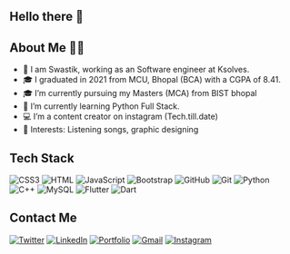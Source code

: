   ## Hello there 👋
  
  
  ## About Me 👩‍💼
  
- 👀 I am Swastik, working as an Software engineer at Ksolves.
- 🎓 I graduated in 2021 from MCU, Bhopal (BCA) with a CGPA of 8.41.
- 🎓 I’m currently pursuing my Masters (MCA) from BIST bhopal
- 🌱 I’m currently learning Python Full Stack.
- 💻 I’m a content creator on instagram (Tech.till.date) 
- 💞️ Interests: Listening songs, graphic designing 

## Tech Stack 
<!-- ![React](https://img.shields.io/badge/React-20232A?style=for-the-badge&logo=react&logoColor=61DAFB) -->
<!-- ![MongoDB](https://img.shields.io/badge/MongoDB-4EA94B?style=for-the-badge&logo=mongodb&logoColor=white) -->
<!-- ![Express](https://img.shields.io/badge/Express.js-000000?style=for-the-badge&logo=express&logoColor=white) -->
![CSS3](https://img.shields.io/badge/CSS3-1572B6?style=for-the-badge&logo=css3&logoColor=white)
![HTML](https://img.shields.io/badge/HTML5-E34F26?style=for-the-badge&logo=html5&logoColor=white)
![JavaScript](https://img.shields.io/badge/JavaScript-323330?style=for-the-badge&logo=javascript&logoColor=F7DF1E)
![Bootstrap](https://img.shields.io/badge/Bootstrap-563D7C?style=for-the-badge&logo=bootstrap&logoColor=white)
![GitHub](https://img.shields.io/badge/GitHub-100000?style=for-the-badge&logo=github&logoColor=white)
![Git](https://img.shields.io/badge/git-%23F05033.svg?style=for-the-badge&logo=git&logoColor=white)
![Python](https://img.shields.io/badge/Python-FFD43B?style=for-the-badge&logo=python&logoColor=blue)
![C++](https://img.shields.io/badge/c++-%2300599C.svg?style=for-the-badge&logo=c%2B%2B&logoColor=white)
![MySQL](https://img.shields.io/badge/MySQL-005C84?style=for-the-badge&logo=mysql&logoColor=white)
![Flutter](https://img.shields.io/badge/Flutter-%2302569B.svg?style=for-the-badge&logo=Flutter&logoColor=white)
![Dart](https://img.shields.io/badge/dart-%230175C2.svg?style=for-the-badge&logo=dart&logoColor=white)
<!-- ![Next JS](https://img.shields.io/badge/next.js-000000?style=for-the-badge&logo=nextdotjs&logoColor=white)
![Node JS](https://img.shields.io/badge/Node.js-339933?style=for-the-badge&logo=nodedotjs&logoColor=white)
![NPM](https://img.shields.io/badge/npm-CB3837?style=for-the-badge&logo=npm&logoColor=white) -->

<!-- ![OpenCV](https://img.shields.io/badge/OpenCV-27338e?style=for-the-badge&logo=OpenCV&logoColor=white) -->


<!-- ![Tensorflow](https://img.shields.io/badge/TensorFlow-FF6F00?style=for-the-badge&logo=TensorFlow&logoColor=white)
![numpy](https://img.shields.io/badge/Numpy-777BB4?style=for-the-badge&logo=numpy&logoColor=white)
![pandas](https://img.shields.io/badge/Pandas-2C2D72?style=for-the-badge&logo=pandas&logoColor=white) -->

<!-- ![Vue.js](https://img.shields.io/badge/vuejs-%2335495e.svg?style=for-the-badge&logo=vuedotjs&logoColor=%234FC08D) -->

## Contact Me
[![Twitter](https://img.shields.io/badge/Twitter-1DA1F2?style=for-the-badge&logo=twitter&logoColor=white)](https://twitter.com/DolasSwastik)
[![LinkedIn](https://img.shields.io/badge/LinkedIn-0077B5?style=for-the-badge&logo=linkedin&logoColor=white)](https://www.linkedin.com/in/swastikdolas/)
[![Portfolio](https://img.shields.io/badge/Portfolio-%23000000.svg?style=for-the-badge&logo=firefox&logoColor=#FF7139)](https://swastikdolas.me)
[![Gmail](https://img.shields.io/badge/Gmail-D14836?style=for-the-badge&logo=gmail&logoColor=white)](https://swastikdolas123@gmail.com)
[![Instagram](https://img.shields.io/badge/Instagram-%23E4405F.svg?style=for-the-badge&logo=Instagram&logoColor=white)](https://www.instagram.com/tech.till.date/)

<!---
aparna2071/aparna2071 is a ✨ special ✨ repository because its `README.md` (this file) appears on your GitHub profile.
You can click the Preview link to take a look at your changes.
--->
